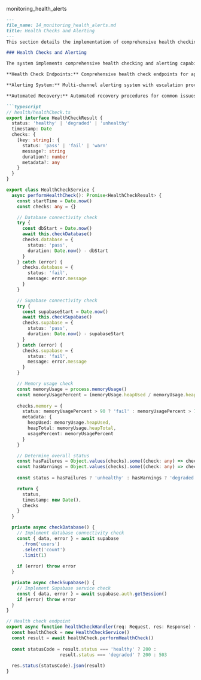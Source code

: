 monitoring_health_alerts

```markdown
---
file_name: 14_monitoring_health_alerts.md
title: Health Checks and Alerting
---
This section details the implementation of comprehensive health checking and alerting capabilities within the system, enabling proactive issue detection and automated responses for system stability.

### Health Checks and Alerting

The system implements comprehensive health checking and alerting capabilities for proactive issue detection and automated response.

**Health Check Endpoints:** Comprehensive health check endpoints for application status, database connectivity, and external service availability. Health checks include detailed status information and dependency validation.

**Alerting System:** Multi-channel alerting system with escalation procedures and automated response capabilities. Alerting includes email, SMS, Slack integration, and incident management system integration.

**Automated Recovery:** Automated recovery procedures for common issues including service restarts, cache clearing, and failover activation. Automated recovery includes safety checks and manual override capabilities.

```typescript
// health/healthCheck.ts
export interface HealthCheckResult {
  status: 'healthy' | 'degraded' | 'unhealthy'
  timestamp: Date
  checks: {
    [key: string]: {
      status: 'pass' | 'fail' | 'warn'
      message?: string
      duration?: number
      metadata?: any
    }
  }
}

export class HealthCheckService {
  async performHealthCheck(): Promise<HealthCheckResult> {
    const startTime = Date.now()
    const checks: any = {}

    // Database connectivity check
    try {
      const dbStart = Date.now()
      await this.checkDatabase()
      checks.database = {
        status: 'pass',
        duration: Date.now() - dbStart
      }
    } catch (error) {
      checks.database = {
        status: 'fail',
        message: error.message
      }
    }

    // Supabase connectivity check
    try {
      const supabaseStart = Date.now()
      await this.checkSupabase()
      checks.supabase = {
        status: 'pass',
        duration: Date.now() - supabaseStart
      }
    } catch (error) {
      checks.supabase = {
        status: 'fail',
        message: error.message
      }
    }

    // Memory usage check
    const memoryUsage = process.memoryUsage()
    const memoryUsagePercent = (memoryUsage.heapUsed / memoryUsage.heapTotal) * 100
    
    checks.memory = {
      status: memoryUsagePercent > 90 ? 'fail' : memoryUsagePercent > 70 ? 'warn' : 'pass',
      metadata: {
        heapUsed: memoryUsage.heapUsed,
        heapTotal: memoryUsage.heapTotal,
        usagePercent: memoryUsagePercent
      }
    }

    // Determine overall status
    const hasFailures = Object.values(checks).some((check: any) => check.status === 'fail')
    const hasWarnings = Object.values(checks).some((check: any) => check.status === 'warn')
    
    const status = hasFailures ? 'unhealthy' : hasWarnings ? 'degraded' : 'healthy'

    return {
      status,
      timestamp: new Date(),
      checks
    }
  }

  private async checkDatabase() {
    // Implement database connectivity check
    const { data, error } = await supabase
      .from('users')
      .select('count')
      .limit(1)
    
    if (error) throw error
  }

  private async checkSupabase() {
    // Implement Supabase service check
    const { data, error } = await supabase.auth.getSession()
    if (error) throw error
  }
}

// Health check endpoint
export async function healthCheckHandler(req: Request, res: Response) {
  const healthCheck = new HealthCheckService()
  const result = await healthCheck.performHealthCheck()
  
  const statusCode = result.status === 'healthy' ? 200 : 
                    result.status === 'degraded' ? 200 : 503
  
  res.status(statusCode).json(result)
}